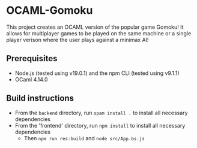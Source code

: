 # OCAML-Gomoku

This project creates an OCAML version of the popular game Gomoku! It allows for multiplayer games to be played on the same machine or a single player verison where the user plays against a minimax AI!

## Prerequisites

- Node.js (tested using v19.0.1) and the npm CLI (tested using v9.1.1)
- OCaml 4.14.0

## Build instructions

- From the `backend` directory, run `opam install .` to install all necessary dependencies
- From the 'frontend' directory, run `npm install` to install all necessary dependencies
    - Then `npm run res:build` and `node src/App.bs.js`